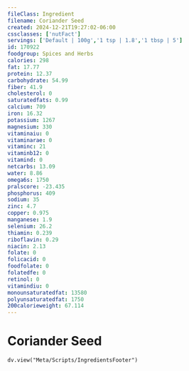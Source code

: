 ```yaml
---
fileClass: Ingredient
filename: Coriander Seed
created: 2024-12-21T19:27:02-06:00
cssclasses: ['nutFact']
servings: ['Default | 100g','1 tsp | 1.8','1 tbsp | 5']
id: 170922
foodgroup: Spices and Herbs
calories: 298
fat: 17.77
protein: 12.37
carbohydrate: 54.99
fiber: 41.9
cholesterol: 0
saturatedfats: 0.99
calcium: 709
iron: 16.32
potassium: 1267
magnesium: 330
vitaminaiu: 0
vitaminarae: 0
vitaminc: 21
vitaminb12: 0
vitamind: 0
netcarbs: 13.09
water: 8.86
omega6s: 1750
pralscore: -23.435
phosphorus: 409
sodium: 35
zinc: 4.7
copper: 0.975
manganese: 1.9
selenium: 26.2
thiamin: 0.239
riboflavin: 0.29
niacin: 2.13
folate: 0
folicacid: 0
foodfolate: 0
folatedfe: 0
retinol: 0
vitamindiu: 0
monounsaturatedfat: 13580
polyunsaturatedfat: 1750
200calorieweight: 67.114
---
```


# Coriander Seed

```dataviewjs
dv.view("Meta/Scripts/IngredientsFooter")
```
